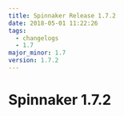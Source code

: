 ```yaml
---
title: Spinnaker Release 1.7.2
date: 2018-05-01 11:22:26
tags:
  - changelogs
  - 1.7
major_minor: 1.7
version: 1.7.2
---
```


# Spinnaker 1.7.2

<script src="https://gist.github.com/spinnaker-release/c4df80efb0852d53e14c5d845b86357a.js"/>
